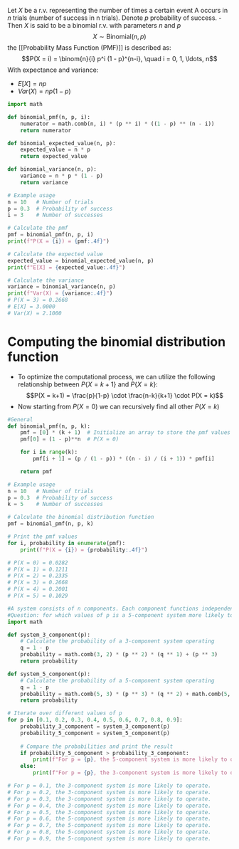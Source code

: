 Let $X$ be a r.v. representing the number of times a certain event A occurs in $n$ trials (number of success in n trials). Denote $p$ probability of success. - Then $X$ is said to be a binomial r.v. with parameters $n$ and $p$ $$X \sim \text{Binomial}(n, p)$$
the [[Probability Mass Function (PMF)]] is described as: $$P(X = i) = \binom{n}{i} p^i (1 - p)^{n-i}, \quad i = 0, 1, \ldots, n$$
With expectance and variance:
-  $E[X]=np$ 
- $Var(X)=np(1-p)$

```python
import math

def binomial_pmf(n, p, i):
    numerator = math.comb(n, i) * (p ** i) * ((1 - p) ** (n - i))
    return numerator

def binomial_expected_value(n, p):
    expected_value = n * p
    return expected_value

def binomial_variance(n, p):
    variance = n * p * (1 - p)
    return variance

# Example usage
n = 10   # Number of trials
p = 0.3  # Probability of success
i = 3    # Number of successes

# Calculate the pmf
pmf = binomial_pmf(n, p, i)
print(f"P(X = {i}) = {pmf:.4f}")

# Calculate the expected value
expected_value = binomial_expected_value(n, p)
print(f"E[X] = {expected_value:.4f}")

# Calculate the variance
variance = binomial_variance(n, p)
print(f"Var(X) = {variance:.4f}")
# P(X = 3) = 0.2668
# E[X] = 3.0000
# Var(X) = 2.1000
```

# **Computing the binomial distribution function**
- To optimize the computational process, we can utilize the following relationship between $P\{X=k+1\}$ and $P\{X=k\}$: $$P(X = k+1) = \frac{p}{1-p} \cdot \frac{n-k}{k+1} \cdot P(X = k)$$
- Now starting from $P(X=0)$ we can recursively find all other $P(X=k)$
```python
#General
def binomial_pmf(n, p, k):
    pmf = [0] * (k + 1)  # Initialize an array to store the pmf values
    pmf[0] = (1 - p)**n  # P(X = 0)

    for i in range(k):
        pmf[i + 1] = (p / (1 - p)) * ((n - i) / (i + 1)) * pmf[i]

    return pmf

# Example usage
n = 10   # Number of trials
p = 0.3  # Probability of success
k = 5    # Number of successes

# Calculate the binomial distribution function
pmf = binomial_pmf(n, p, k)

# Print the pmf values
for i, probability in enumerate(pmf):
    print(f"P(X = {i}) = {probability:.4f}")

# P(X = 0) = 0.0282
# P(X = 1) = 0.1211
# P(X = 2) = 0.2335
# P(X = 3) = 0.2668
# P(X = 4) = 0.2001
# P(X = 5) = 0.1029
```

```python
#A system consists of n components. Each component functions independently with probability p. 
#Question: for which values of p is a 5-component system more likely to operate than a 3-component system? 
import math

def system_3_component(p):
    # Calculate the probability of a 3-component system operating
    q = 1 - p
    probability = math.comb(3, 2) * (p ** 2) * (q ** 1) + (p ** 3)
    return probability

def system_5_component(p):
    # Calculate the probability of a 5-component system operating
    q = 1 - p
    probability = math.comb(5, 3) * (p ** 3) * (q ** 2) + math.comb(5, 4) * (p ** 4) * (q ** 1) + (p ** 5)
    return probability

# Iterate over different values of p
for p in [0.1, 0.2, 0.3, 0.4, 0.5, 0.6, 0.7, 0.8, 0.9]:
    probability_3_component = system_3_component(p)
    probability_5_component = system_5_component(p)
    
    # Compare the probabilities and print the result
    if probability_5_component > probability_3_component:
        print(f"For p = {p}, the 5-component system is more likely to operate.")
    else:
        print(f"For p = {p}, the 3-component system is more likely to operate.")

# For p = 0.1, the 3-component system is more likely to operate.
# For p = 0.2, the 3-component system is more likely to operate.
# For p = 0.3, the 3-component system is more likely to operate.
# For p = 0.4, the 3-component system is more likely to operate.
# For p = 0.5, the 3-component system is more likely to operate.
# For p = 0.6, the 5-component system is more likely to operate.
# For p = 0.7, the 5-component system is more likely to operate.
# For p = 0.8, the 5-component system is more likely to operate.
# For p = 0.9, the 5-component system is more likely to operate.
```
